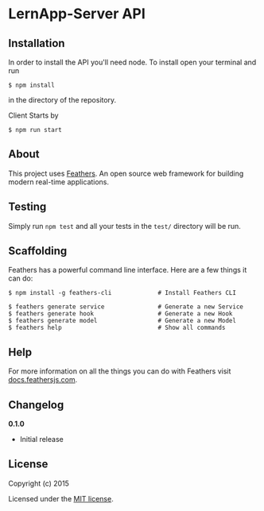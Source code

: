# LernApp-Server API



## Installation

In order to install the API you'll need node. To install open your terminal and run

```terminal
$ npm install
```
in the directory of the repository.

Client Starts by 
```terminal
$ npm run start
```

## About

This project uses [Feathers](http://feathersjs.com). An open source web  framework for building modern real-time applications.


## Testing

Simply run `npm test` and all your tests in the `test/` directory will be run.

## Scaffolding

Feathers has a powerful command line interface. Here are a few things it can do:

```
$ npm install -g feathers-cli             # Install Feathers CLI

$ feathers generate service               # Generate a new Service
$ feathers generate hook                  # Generate a new Hook
$ feathers generate model                 # Generate a new Model
$ feathers help                           # Show all commands
```

## Help

For more information on all the things you can do with Feathers visit [docs.feathersjs.com](http://docs.feathersjs.com).

## Changelog

__0.1.0__

- Initial release

## License

Copyright (c) 2015

Licensed under the [MIT license](LICENSE).
